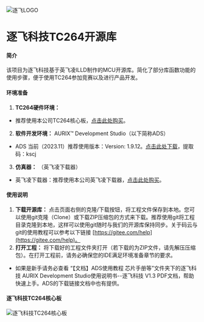 ![逐飞LOGO](https://images.gitee.com/uploads/images/2019/0924/114256_eaf16bad_1699060.png "逐飞科技logo 中.png")
# 逐飞科技TC264开源库
#### 简介
该项目为逐飞科技基于英飞凌ILLD制作的MCU开源库。简化了部分库函数功能的使用步骤，便于使用TC264参加竞赛以及进行产品开发。

#### 环境准备
1.  **TC264硬件环境：** 
- 推荐使用本公司TC264核心板，[点击此处购买](https://item.taobao.com/item.htm?spm=a1z10.3-c-s.w4002-22508770840.13.7e9549cc30NEDh&id=614276106814)。
2.  **软件开发环境：** 
AURIX™ Development Studio（以下简称ADS）
- ADS 当前（2023.11）推荐使用版本：Version: 1.9.12。[点击此处下载](https://pan.baidu.com/s/1s340z2pADOTttxliqaqwgA)，提取码：kscj 
3.  **仿真器：** 
（英飞凌下载器）
- 英飞凌下载器：推荐使用本公司英飞凌下载器，[点击此处购买](https://item.taobao.com/item.htm?spm=a1z10.3-c-s.w4002-22508770840.9.7e9549cc30NEDh&id=614642766276)。

#### 使用说明

1.  **下载开源库：** 点击页面右侧的克隆/下载按钮，将工程文件保存到本地。您可以使用git克隆（Clone）或下载ZIP压缩包的方式来下载。推荐使用git将工程目录克隆到本地，这样可以使用git随时与我们的开源库保持同步。关于码云与git的使用教程可以参考以下链接 [https://gitee.com/help](https://gitee.com/help)。
2.  **打开工程：** 将下载好的工程文件夹打开（若下载的为ZIP文件，请先解压压缩包）。在打开工程前，请务必确保您的IDE满足环境准备章节的要求。
- 如果是新手请务必查看 “【文档】ADS使用教程 芯片手册等”文件夹下的逐飞科技 AURIX Development Studio使用说明书--逐飞科技 V1.3 PDF文档，帮助快速上手。ADS的下载链接文档中也有提供。

#### 逐飞科技TC264核心板
![逐飞科技TC264核心板](https://images.gitee.com/uploads/images/2020/0412/213649_75123d91_848799.jpeg "逐飞科技TC264核心板.jpg")


